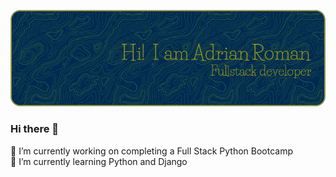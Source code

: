 ![Header](./github-header-image.png)


### Hi there 👋

🔭 I’m currently working on completing a Full Stack Python Bootcamp <br>
🌱 I’m currently learning Python and Django

<!--- 👯 I’m looking to collaborate on ...
- 🤔 I’m looking for help with ...
- 💬 Ask me about ...
- 📫 How to reach me: ...
- 😄 Pronouns: ...
- ⚡ Fun fact: ...
-->
